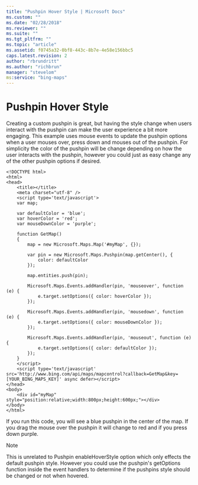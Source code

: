 ```yaml
---
title: "Pushpin Hover Style | Microsoft Docs"
ms.custom: ""
ms.date: "02/28/2018"
ms.reviewer: ""
ms.suite: ""
ms.tgt_pltfrm: ""
ms.topic: "article"
ms.assetid: f0745a32-0bf8-443c-8b7e-4e58e156bbc5
caps.latest.revision: 2
author: "rbrundritt"
ms.author: "richbrun"
manager: "stevelom"
ms:service: "bing-maps"
---
```

# Pushpin Hover Style
Creating a custom pushpin is great, but having the style change when users interact with the pushpin can make the user experience a bit more engaging. This example uses mouse events to update the pushpin options when a user mouses over, press down and mouses out of the pushpin. For simplicity the color of the pushpin will be change depending on how the user interacts with the pushpin, however you could just as easy change any of the other pushpin options if desired. 

```
<!DOCTYPE html>
<html>
<head>
    <title></title>
    <meta charset="utf-8" />
	<script type='text/javascript'>
    var map;

    var defaultColor = 'blue';
    var hoverColor = 'red';
    var mouseDownColor = 'purple';

    function GetMap()
    {
        map = new Microsoft.Maps.Map('#myMap', {});

        var pin = new Microsoft.Maps.Pushpin(map.getCenter(), {
            color: defaultColor
        });

        map.entities.push(pin);

        Microsoft.Maps.Events.addHandler(pin, 'mouseover', function (e) {
            e.target.setOptions({ color: hoverColor });
        });

        Microsoft.Maps.Events.addHandler(pin, 'mousedown', function (e) {
            e.target.setOptions({ color: mouseDownColor });
        });

        Microsoft.Maps.Events.addHandler(pin, 'mouseout', function (e) {
            e.target.setOptions({ color: defaultColor });
        });
    }
    </script>
    <script type='text/javascript' src='http://www.bing.com/api/maps/mapcontrol?callback=GetMap&key=[YOUR_BING_MAPS_KEY]' async defer></script>
</head>
<body>
    <div id="myMap" style="position:relative;width:800px;height:600px;"></div>
</body>
</html>
```

If you run this code, you will see a blue pushpin in the center of the map. If you drag the mouse over the pushpin it will change to red and if you press down purple. 

> [!Note]
> This is unrelated to Pushpin enableHoverStyle option which only effects the default pushpin style. However you could use the pushpin's getOptions function inside the event handlers to determine if the pushpins style should be changed or not when hovered.  
